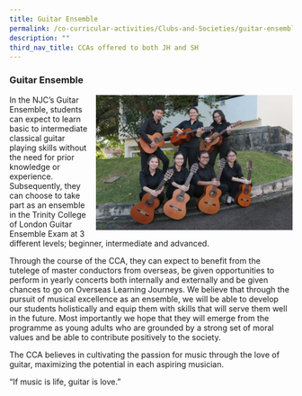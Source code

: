 ```yaml
---
title: Guitar Ensemble
permalink: /co-curricular-activities/Clubs-and-Societies/guitar-ensemble/
description: ""
third_nav_title: CCAs offered to both JH and SH
---
```


### Guitar Ensemble

<img src="/images/guitar1.png" style="width:350px;height:240px;margin-left:15px;" align = "right"> In the NJC’s Guitar Ensemble, students can expect to learn basic to intermediate classical guitar playing skills without the need for prior knowledge or experience. Subsequently, they can choose to take part as an ensemble in the Trinity College of London Guitar Ensemble Exam at 3 different levels; beginner, intermediate and advanced.

Through the course of the CCA, they can expect to benefit from the tutelege of master conductors from overseas, be given opportunities to perform in yearly concerts both internally and externally and be given chances to go on Overseas Learning Journeys. We believe that through the pursuit of musical excellence as an ensemble, we will be able to develop our students holistically and equip them with skills that will serve them well in the future. Most importantly we hope that they will emerge from the programme as young adults who are grounded by a strong set of moral values and be able to contribute positively to the society.

The CCA believes in cultivating the passion for music through the love of guitar, maximizing the potential in each aspiring musician.

“If music is life, guitar is love.”